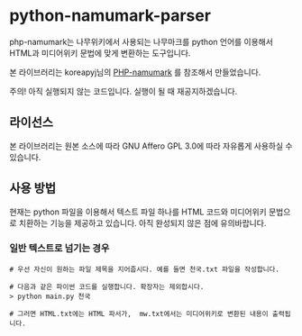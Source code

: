 # python-namumark-parser
php-namumark는 나무위키에서 사용되는 나무마크를 python 언어를 이용해서 HTML과 미디어위키 문법에 맞게 변환하는 도구입니다.

본 라이브러리는 koreapyj님의 [PHP-namumark](https://github.com/koreapyj/php-namumark) 를 참조해서 만들었습니다. 

주의! 아직 실행되지 않는 코드입니다. 실행이 될 때 재공지하겠습니다.

## 라이선스
본 라이브러리는 원본 소스에 따라 GNU Affero GPL 3.0에 따라 자유롭게 사용하실 수 있습니다. 

## 사용 방법
현재는 python 파일을 이용해서 텍스트 파일 하나를 HTML 코드와 미디어위키 문법으로 치환하는 기능을 제공하고 있습니다. 아직 완성되지 않은 점에 유의바랍니다.
	
### 일반 텍스트로 넘기는 경우

    # 우선 자신이 원하는 파일 제목을 지어줍시다. 예를 들면 천국.txt 파일을 작성합니다.

    # 다음과 같은 파이썬 코드를 실행합니다. 확장자는 제외합시다.
    > python main.py 천국 

    # 그러면 HTML.txt에는 HTML 파서가,  mw.txt에서는 미디어위키로 변환된 내용이 출력됩니다.
